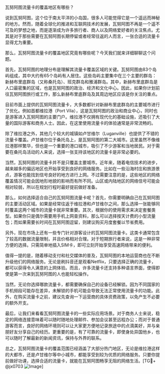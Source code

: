 瓦努阿图流量卡的覆盖地区有哪些？

说到瓦努阿图，这个位于南太平洋的小岛国，很多人可能觉得它是一个遥远而神秘的地方。然而，随着全球化的推进和互联网技术的发展，瓦努阿图不再是一个遥不可及的梦想之地，而是逐渐成为许多旅行者、商人以及网络爱好者的关注焦点。尤其是对于那些需要在瓦努阿图长期停留或者经常往返的人而言，一张合适的流量卡显得尤为重要。

那么，瓦努阿图流量卡的覆盖地区究竟有哪些呢？今天我们就来详细聊聊这个问题。

首先，瓦努阿图的地理分布是理解其流量卡覆盖区域的关键。瓦努阿图由83个岛屿组成，其中大约有65个岛屿有人居住。这些岛屿主要集中在三个主要的群岛：新赫布里底群岛（又称桑托岛）、班克群岛和雅浦群岛。其中，新赫布里底群岛是人口最密集的区域，也是瓦努阿图的政治、经济和文化中心。因此，如果你计划前往瓦努阿图旅行或工作，那么新赫布里底群岛及其周边地区应该是你关注的重点。

目前市面上提供的瓦努阿图流量卡，大多数都针对新赫布里底群岛的主要城市进行了优化。例如首都维拉港（Port Vila），这是瓦努阿图的政治和商业中心，同时也是游客进入瓦努阿图的主要门户。维拉港不仅拥有现代化的基础设施，还吸引了大量的国际游客和商务人士。因此，在这里使用流量卡的体验通常是非常流畅的。

除了维拉港之外，其他几个较大的城镇如卢甘维尔（Luganville）也提供了不错的流量卡覆盖。卢甘维尔位于桑托岛上，是瓦努阿图的第二大城市。这里虽然不像维拉港那样繁华，但也是一个重要的港口城市，吸引了不少游客和当地居民。对于需要在桑托岛活动的人来说，选择一张支持该地区的流量卡是非常必要的。

当然，瓦努阿图的流量卡并不是只覆盖主要城市。近年来，随着电信技术的进步，越来越多的偏远地区也开始享受到良好的网络服务。比如在一些沿海村庄和旅游景点，游客也能找到信号良好的地方进行上网。不过需要注意的是，这些地区的网络覆盖情况可能会因地形地貌的影响而有所不同。山区或内陆地区的网络信号可能会相对较弱，所以在规划行程时最好提前做好准备。

那么，如何选择适合自己的瓦努阿图流量卡呢？首先，你需要明确自己在瓦努阿图的主要活动区域。如果是经常往返于维拉港和卢甘维尔之间，那么选择一张能够同时覆盖这两个城市的流量卡就非常重要。其次，根据你的使用需求来决定套餐类型。如果你只是偶尔需要用手机上网查资料，那么可以选择按天计费的小型流量包；而如果需要长时间在瓦努阿图逗留，则建议购买月度套餐以节省费用。

另外，现在市场上还有一些专门针对游客设计的瓦努阿图流量卡。这类卡通常包含了较高的数据流量限制，并且价格相对合理。对于短期旅行者来说，这是一种非常方便的选择。只需简单地插入SIM卡，即可立刻开始享受高速网络带来的便利。

值得一提的是，随着移动支付和社交媒体的普及，瓦努阿图的本地运营商也在不断升级他们的网络服务。无论是刷抖音还是观看Netflix，只要选择正确的流量卡，都可以获得令人满意的上网体验。而且，许多流量卡还支持多种语言界面，使得即使是第一次来到瓦努阿图的人也能轻松操作。

当然，无论你选择哪款流量卡，都需要确保自己的设备已经解锁。因为不同国家的手机频段可能存在差异，未解锁的手机可能会导致无法正常使用流量卡的功能。此外，在购买流量卡之前，建议先查询一下运营商的具体资费政策，以免产生不必要的额外开支。

最后，让我们来看看瓦努阿图流量卡的一些实际应用场景。对于商务人士来说，稳定的网络连接意味着可以随时随地处理邮件、参加会议甚至远程办公；而对于普通游客而言，良好的网络环境则可以让大家更方便地记录旅途中的点滴美好，并与亲朋好友分享自己的经历。更重要的是，有了可靠的流量卡，即使身处异国他乡，也可以随时了解最新的新闻资讯，保持与外界的联系。

总之，瓦努阿图流量卡的覆盖范围已经涵盖了大部分热门地区，无论是维拉港这样的大都市，还是卢甘维尔等中小城市，都能享受到较为优质的网络服务。只要你提前做好功课，选择合适的流量卡，就能在瓦努阿图畅享无阻的网络生活。[TG💪+ @jx0703 ![Image](https://github.com/user-attachments/assets/dbca1d08-cadb-493c-b0ec-ad6f7a83f270)]